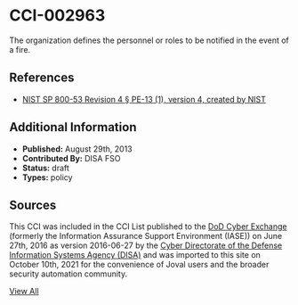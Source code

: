# CCI-002963

The organization defines the personnel or roles to be notified in the event of a fire.

## References ##

* [NIST SP 800-53 Revision 4 § PE-13 (1), version 4, created by NIST](http://csrc.nist.gov/publications/PubsSPs.html)


## Additional Information ##

* **Published:** August 29th, 2013
* **Contributed By:** DISA FSO
* **Status:** draft
* **Types:** policy

## Sources ##

This CCI was included in the CCI List published to the [DoD Cyber Exchange](https://public.cyber.mil/stigs/cci/)
(formerly the Information Assurance Support Environment (IASE)) on June 27th, 2016 as version
2016-06-27 by the [Cyber Directorate of the Defense Information Systems Agency (DISA)](https://public.cyber.mil/about-cyber/)
and was imported to this site on October 10th, 2021 for the convenience of Joval users and the broader
security automation community.

[View All](../README.md)
